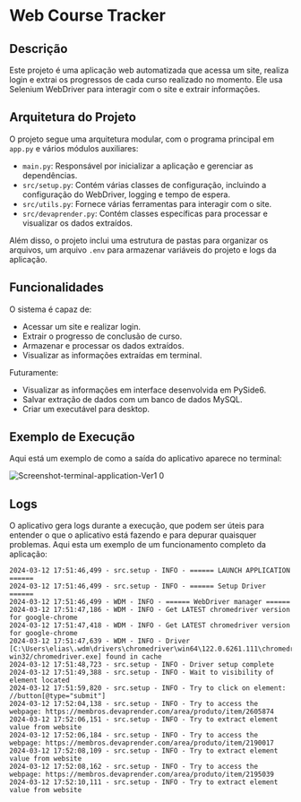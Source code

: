 <!--
title: 'README.md'
author: 'Elias Albuquerque'
created: '2024-03-12'
update: '2024-03-12'
-->


# Web Course Tracker

## Descrição

Este projeto é uma aplicação web automatizada que acessa um site, realiza login 
e extrai os progressos de cada curso realizado no momento. Ele usa Selenium 
WebDriver para interagir com o site e extrair informações.


## Arquitetura do Projeto

O projeto segue uma arquitetura modular, com o programa principal em `app.py` e 
vários módulos auxiliares:

- `main.py`: Responsável por inicializar a aplicação e gerenciar as 
  dependências.
- `src/setup.py`: Contém várias classes de configuração, incluindo a 
  configuração do WebDriver, logging e tempo de espera.
- `src/utils.py`: Fornece várias ferramentas para interagir com o site.
- `src/devaprender.py`: Contém classes específicas para processar e visualizar 
  os dados extraídos.

Além disso, o projeto inclui uma estrutura de pastas para organizar os arquivos, 
um arquivo `.env` para armazenar variáveis do projeto e logs da aplicação.


## Funcionalidades

O sistema é capaz de:

- Acessar um site e realizar login.
- Extrair o progresso de conclusão de curso.
- Armazenar e processar os dados extraídos.
- Visualizar as informações extraídas em terminal.

Futuramente:

- Visualizar as informações em interface desenvolvida em PySide6.
- Salvar extração de dados com um banco de dados MySQL.
- Criar um executável para desktop.


## Exemplo de Execução

Aqui está um exemplo de como a saída do aplicativo aparece no terminal:

![Screenshot-terminal-application-Ver1 0](https://github.com/eliasalbuquerque/course-progress-scraping/assets/78819295/8cb50a57-eb91-4bc3-b685-374f69148c6d)


## Logs

O aplicativo gera logs durante a execução, que podem ser úteis para entender o 
que o aplicativo está fazendo e para depurar quaisquer problemas. Aqui esta 
um exemplo de um funcionamento completo da aplicação:

```log
2024-03-12 17:51:46,499 - src.setup - INFO - ====== LAUNCH APPLICATION ======
2024-03-12 17:51:46,499 - src.setup - INFO - ====== Setup Driver ======
2024-03-12 17:51:46,499 - WDM - INFO - ====== WebDriver manager ======
2024-03-12 17:51:47,186 - WDM - INFO - Get LATEST chromedriver version for google-chrome
2024-03-12 17:51:47,418 - WDM - INFO - Get LATEST chromedriver version for google-chrome
2024-03-12 17:51:47,639 - WDM - INFO - Driver [C:\Users\elias\.wdm\drivers\chromedriver\win64\122.0.6261.111\chromedriver-win32/chromedriver.exe] found in cache
2024-03-12 17:51:48,723 - src.setup - INFO - Driver setup complete
2024-03-12 17:51:49,388 - src.setup - INFO - Wait to visibility of element located
2024-03-12 17:51:59,820 - src.setup - INFO - Try to click on element: //button[@type="submit"]
2024-03-12 17:52:04,138 - src.setup - INFO - Try to access the webpage: https://membros.devaprender.com/area/produto/item/2605874
2024-03-12 17:52:06,151 - src.setup - INFO - Try to extract element value from website
2024-03-12 17:52:06,184 - src.setup - INFO - Try to access the webpage: https://membros.devaprender.com/area/produto/item/2190017
2024-03-12 17:52:08,109 - src.setup - INFO - Try to extract element value from website
2024-03-12 17:52:08,162 - src.setup - INFO - Try to access the webpage: https://membros.devaprender.com/area/produto/item/2195039
2024-03-12 17:52:10,111 - src.setup - INFO - Try to extract element value from website
```
